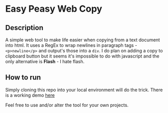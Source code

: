 Easy Peasy Web Copy
================================



Description
-----------
A simple web tool to make life easier when copying from a text document into html. It uses a RegEx to wrap newlines in paragraph tags - `<p>newline</p>` and output's those into a `div`. I do plan on adding a copy to clipboard button but it seems it's impossible to do with javascript and the only alternative is **Flash** - I hate flash.

How to run
-----------
Simply cloning this repo into your local environment will do the trick. There is a working demo [here](http://sirbrad.github.com/Easy-Web-Copy/)

Feel free to use and/or alter the tool for your own projects.